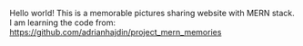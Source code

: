 Hello world!
This is a memorable pictures sharing website with MERN stack.
I am learning the code from: https://github.com/adrianhajdin/project_mern_memories
